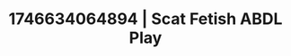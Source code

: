 ---
categories:
- Erotic audiobooks
- AI-generated
- Subtle dominance
- Erotic dance
- Ethical porn
- ASMR
- Story-driven erotica
- Cosplay
image: /assets/images/1746634064894.jpg
layout: post
seo:
  description: Featured content with artistic Scat Fetish, ABDL Play. HD images available.
  keywords: Scat Fetish, ABDL Play
  og_image: /assets/images/1746634064894.jpg
  schema_type: VisualArtwork
tags:
- ABDL Play
- '#1746634064894'
- Scat Fetish
title: 1746634064894 | Scat Fetish ABDL Play
---